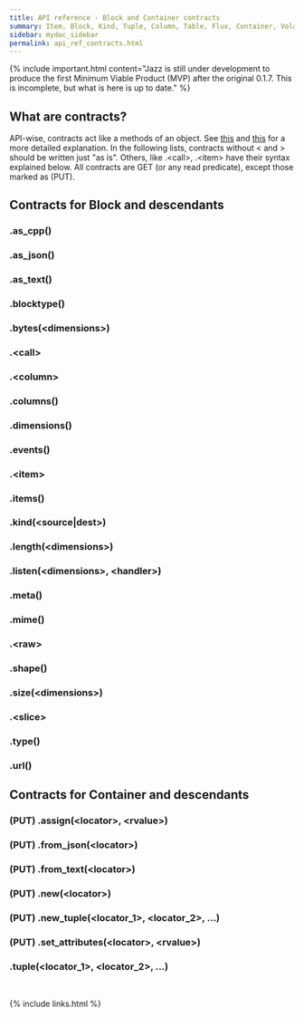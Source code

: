 ```yaml
---
title: API reference - Block and Container contracts
summary: Item, Block, Kind, Tuple, Column, Table, Flux, Container, Volatile, Remote and Persisted contracts
sidebar: mydoc_sidebar
permalink: api_ref_contracts.html
---
```


{% include important.html content="Jazz is still under development to produce the first Minimum Viable Product (MVP) after the original 0.1.7.
This is incomplete, but what is here is up to date." %}

## What are contracts?

API-wise, contracts act like a methods of an object. See [this](api_ref_intro.html) and [this](api_ref_modules_.html) for a more detailed
explanation. In the following lists, contracts without \< and \> should be written just "as is". Others, like .\<call\>, .\<item\> have
their syntax explained below. All contracts are GET (or any read predicate), except those marked as (PUT).

## Contracts for Block and descendants

### .as_cpp()

### .as_json()

### .as_text()

### .blocktype()

### .bytes(\<dimensions\>)

### .\<call\>

### .\<column\>

### .columns()

### .dimensions()

### .events()

### .\<item\>

### .items()

### .kind(\<source|dest\>)

### .length(\<dimensions\>)

### .listen(\<dimensions\>, \<handler\>)

### .meta()

### .mime()

### .\<raw\>

### .shape()

### .size(\<dimensions\>)

### .\<slice\>

### .type()

### .url()


## Contracts for Container and descendants

### (PUT) .assign(\<locator\>, \<rvalue\>)

### (PUT) .from_json(\<locator\>)

### (PUT) .from_text(\<locator\>)

### (PUT) .new(\<locator\>)

### (PUT) .new_tuple(\<locator_1\>, \<locator_2\>, ...)

### (PUT) .set_attributes(\<locator\>, \<rvalue\>)

### .tuple(\<locator_1\>, \<locator_2\>, ...)


<br/>

{% include links.html %}
